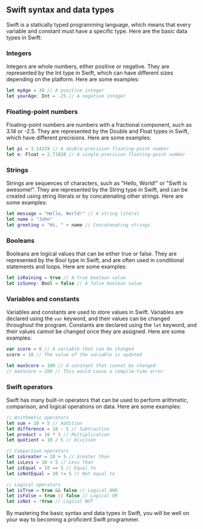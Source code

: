 ## Swift syntax and data types

Swift is a statically typed programming language, which means that every variable and constant must have a specific type. Here are the basic data types in Swift:

### Integers

Integers are whole numbers, either positive or negative. They are represented by the Int type in Swift, which can have different sizes depending on the platform. Here are some examples:

```swift
let myAge = 30 // A positive integer
let yourAge: Int = -25 // A negative integer
```

### Floating-point numbers

Floating-point numbers are numbers with a fractional component, such as 3.14 or -2.5. They are represented by the Double and Float types in Swift, which have different precisions. Here are some examples:

```swift
let pi = 3.14159 // A double-precision floating-point number
let e: Float = 2.71828 // A single-precision floating-point number
```

### Strings

Strings are sequences of characters, such as "Hello, World!" or "Swift is awesome!". They are represented by the String type in Swift, and can be created using string literals or by concatenating other strings. Here are some examples:

```swift
let message = "Hello, World!" // A string literal
let name = "John"
let greeting = "Hi, " + name // Concatenating strings
```

### Booleans

Booleans are logical values that can be either true or false. They are represented by the Bool type in Swift, and are often used in conditional statements and loops. Here are some examples:

```swift
let isRaining = true // A true boolean value
let isSunny: Bool = false // A false boolean value
```

### Variables and constants

Variables and constants are used to store values in Swift. Variables are declared using the `var` keyword, and their values can be changed throughout the program. Constants are declared using the `let` keyword, and their values cannot be changed once they are assigned. Here are some examples:

```swift
var score = 0 // A variable that can be changed
score = 10 // The value of the variable is updated

let maxScore = 100 // A constant that cannot be changed
// maxScore = 200 // This would cause a compile-time error
```

### Swift operators

Swift has many built-in operators that can be used to perform arithmetic, comparison, and logical operations on data. Here are some examples:

```swift
// Arithmetic operators
let sum = 10 + 5 // Addition
let difference = 10 - 5 // Subtraction
let product = 10 * 5 // Multiplication
let quotient = 10 / 5 // Division

// Comparison operators
let isGreater = 10 > 5 // Greater than
let isLess = 10 < 5 // Less than
let isEqual = 10 == 5 // Equal to
let isNotEqual = 10 != 5 // Not equal to

// Logical operators
let isTrue = true && false // Logical AND
let isFalse = true || false // Logical OR
let isNot = !true // Logical NOT
```

By mastering the basic syntax and data types in Swift, you will be well on your way to becoming a proficient Swift programmer.
